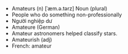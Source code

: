 - Amateurs (n)	[ˈæm.ə.tərz]	Noun (plural)
- People who do something non-professionally
- Người nghiệp dư
- Amateure (German)
- Amateur astronomers helped classify stars.
- Amateurish (adj)
- French: amateur